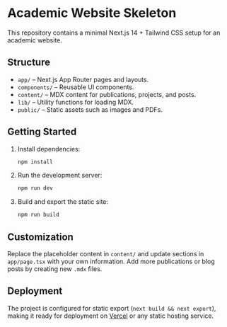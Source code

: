 # Academic Website Skeleton

This repository contains a minimal Next.js 14 + Tailwind CSS setup for an academic website.

## Structure
- `app/` – Next.js App Router pages and layouts.
- `components/` – Reusable UI components.
- `content/` – MDX content for publications, projects, and posts.
- `lib/` – Utility functions for loading MDX.
- `public/` – Static assets such as images and PDFs.

## Getting Started
1. Install dependencies:
   ```bash
   npm install
   ```
2. Run the development server:
   ```bash
   npm run dev
   ```
3. Build and export the static site:
   ```bash
   npm run build
   ```

## Customization
Replace the placeholder content in `content/` and update sections in `app/page.tsx` with your own information. Add more publications or blog posts by creating new `.mdx` files.

## Deployment
The project is configured for static export (`next build && next export`), making it ready for deployment on [Vercel](https://vercel.com) or any static hosting service.
